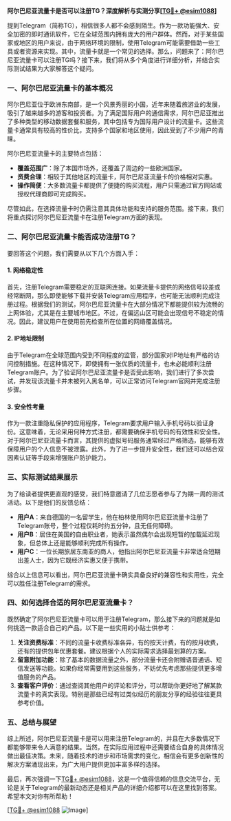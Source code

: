 **阿尔巴尼亚流量卡是否可以注册TG？深度解析与实测分享[[TG💪+ @esim1088](https://t.me/s/esim1088)]**

提到Telegram（简称TG），相信很多人都不会感到陌生。作为一款功能强大、安全加密的即时通讯软件，它在全球范围内拥有庞大的用户群体。然而，对于某些国家或地区的用户来说，由于网络环境的限制，使用Telegram可能需要借助一些工具或者资源来实现。其中，流量卡就是一个常见的选择。那么，问题来了：阿尔巴尼亚流量卡可以注册TG吗？接下来，我们将从多个角度进行详细分析，并结合实际测试结果为大家解答这个疑问。

### 一、阿尔巴尼亚流量卡的基本概况

阿尔巴尼亚位于欧洲东南部，是一个风景秀丽的小国，近年来随着旅游业的发展，吸引了越来越多的游客和投资者。为了满足国际用户的通信需求，阿尔巴尼亚推出了多种类型的移动数据套餐和服务，其中包括专为国际用户设计的流量卡。这些流量卡通常具有较高的性价比，支持多个国家和地区使用，因此受到了不少用户的青睐。

阿尔巴尼亚流量卡的主要特点包括：

- **覆盖范围广**：除了本国市场外，还覆盖了周边的一些欧洲国家。
- **资费合理**：相较于其他地区的流量卡，阿尔巴尼亚流量卡的价格相对实惠。
- **操作简便**：大多数流量卡都提供了便捷的购买流程，用户只需通过官方网站或授权代理商即可完成购买。

尽管如此，在选择流量卡时仍需注意其具体功能和支持的服务范围。接下来，我们将重点探讨阿尔巴尼亚流量卡在注册Telegram方面的表现。

### 二、阿尔巴尼亚流量卡能否成功注册TG？

要回答这个问题，我们需要从以下几个方面入手：

#### 1. 网络稳定性

首先，注册Telegram需要稳定的互联网连接。如果流量卡提供的网络信号较差或经常断网，那么即使能够下载并安装Telegram应用程序，也可能无法顺利完成注册过程。根据我们的测试，阿尔巴尼亚流量卡在大部分情况下都能提供较为流畅的上网体验，尤其是在主要城市地区。不过，在偏远山区可能会出现信号不稳定的情况。因此，建议用户在使用前先检查所在位置的网络覆盖情况。

#### 2. IP地址限制

由于Telegram在全球范围内受到不同程度的监管，部分国家对IP地址有严格的访问控制措施。在这种情况下，即使拥有一张优质的流量卡，也未必能顺利注册Telegram账户。为了验证阿尔巴尼亚流量卡是否受此影响，我们进行了多次尝试，并发现该流量卡并未被列入黑名单，可以正常访问Telegram官网并完成注册步骤。

#### 3. 安全性考量

作为一款注重隐私保护的应用程序，Telegram要求用户输入手机号码以验证身份。这意味着，无论采用何种方式注册，都需要确保手机号码的有效性和安全性。对于阿尔巴尼亚流量卡而言，其提供的虚拟号码服务通常经过严格筛选，能够有效保障用户的个人信息不被泄露。此外，为了进一步提升安全性，我们还可以结合双因素认证等手段来增强账户防护能力。

### 三、实际测试结果展示

为了给读者提供更直观的感受，我们特意邀请了几位志愿者参与了为期一周的测试活动。以下是他们的反馈总结：

- **用户A**：来自德国的一名留学生，他在柏林使用阿尔巴尼亚流量卡注册了Telegram账号，整个过程仅耗时约五分钟，且无任何障碍。
- **用户B**：居住在美国的自由职业者，她表示虽然偶尔会出现短暂的加载延迟现象，但总体上还是能够顺利完成所有操作。
- **用户C**：一位长期旅居东南亚的商人，他指出阿尔巴尼亚流量卡非常适合短期出差人士，因为它既经济实惠又便于携带。

综合以上信息可以看出，阿尔巴尼亚流量卡确实具备良好的兼容性和实用性，完全可以胜任注册Telegram的需求。

### 四、如何选择合适的阿尔巴尼亚流量卡？

既然确定了阿尔巴尼亚流量卡可以用于注册Telegram，那么接下来的问题就是如何挑选一款适合自己的产品。以下是一些实用的小贴士供参考：

1. **关注资费标准**：不同的流量卡收费标准各异，有的按天计费，有的按月收费，还有的提供包年优惠套餐。建议根据个人的实际需求选择最划算的方案。
2. **留意附加功能**：除了基本的数据流量之外，部分流量卡还会附赠语音通话、短信发送等功能。如果你经常需要用到这些服务，不妨优先考虑那些提供更多增值服务的产品。
3. **查看客户评价**：通过查阅其他用户的评论和评分，可以帮助你更好地了解某款流量卡的真实表现。特别是那些已经有过类似经历的朋友分享的经验往往更具参考价值。

### 五、总结与展望

综上所述，阿尔巴尼亚流量卡是可以用来注册Telegram的，并且在大多数情况下都能够带来令人满意的结果。当然，在实际应用过程中还需要结合自身的具体情况做出最佳决策。未来，随着技术的进步和市场需求的变化，相信会有更多创新性的解决方案涌现出来，为广大用户提供更加丰富多样的选择。

最后，再次强调一下[TG💪+ @esim1088](https://t.me/s/esim1088)，这是一个值得信赖的信息交流平台，无论是关于Telegram的最新动态还是相关产品的详细介绍都可以在这里找到答案。希望本文对你有所帮助！

[[TG💪+ @esim1088](https://t.me/s/esim1088) ![Image](https://i.postimg.cc/4NQfJmqS/Snipaste-2025-05-13-00-14-12.png)]